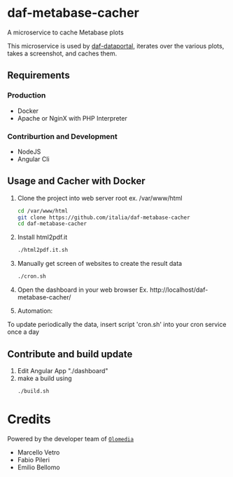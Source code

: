 # daf-metabase-cacher
A microservice to cache Metabase plots

This microservice is used by [daf-dataportal](https://github.com/italia/daf-dataportal),
iterates over the various plots, takes a screenshot, and caches them.

## Requirements

### Production

- Docker
- Apache or NginX with PHP Interpreter

### Contriburtion and Development

- NodeJS
- Angular Cli

## Usage and Cacher with Docker

1. Clone the project into web server root ex. /var/www/html
    ```bash
    cd /var/www/html
    git clone https://github.com/italia/daf-metabase-cacher
    cd daf-metabase-cacher
    ```
    
2. Install html2pdf.it
    ```bash
    ./html2pdf.it.sh
    ```
3. Manually get screen of websites to create the result data 
    ```bash
    ./cron.sh
    ```
4. Open the dashboard in your web browser Ex. http://localhost/daf-metabase-cacher/
5. Automation: 

To update periodically the data, insert script 'cron.sh' into your cron service once a day 

## Contribute and build update

1. Edit Angular App "./dashboard"
2. make a build using
    ```bash
    ./build.sh
    ```

# Credits

Powered by the developer team of [`Olomedia`](http://www.olomedia.com)
* Marcello Vetro
* Fabio Pileri
* Emilio Bellomo

